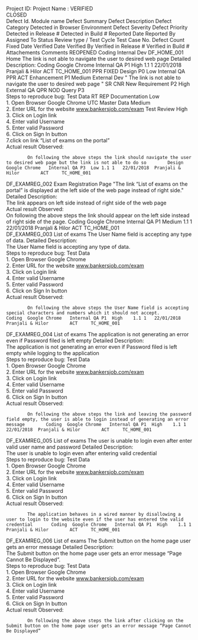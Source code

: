Project ID: 		Project Name : 																										VERIFIED				
																												CLOSED				
Defect Id.	Module name	Defect Summary	Defect Description		Defect Category	Detected in Browser 	Environment	Defect Severity	Defect Priority	Detected in Release #	Detected in Build #	Reported Date	Reported By	Assigned To	Status	Review type / Test Cycle	Test Case No.	Defect Count	Fixed Date	Verified Date	Verified By	Verified  in Release #	Verified  in Build #	Attachements	Comments			REOPENED	Coding			Internal Dev
DF_HOME_001	Home	The link  is not able to navigate the user to desired web page	Detailed Description:		Coding	Google Chrome	Internal QA	P1	High	1.1	1	22/01/2018	Pranjali & Hilor		ACT		TC_HOME_001										PPR 	FIXED	Design	P0	Low	Internal QA
																											PPR 	ACT	Enhancement	P1	Medium	External Dev
			"
The link  is not able to navigate the user to desired web page
"																								SR	CNR	New Requirement	P2	High	External QA
																											QPR	NOD	Query	P3		
			Steps to reproduce bug:	Test Data																							RT	REP	Documentation	Low		
			1. Open Browser	Google Chrome																							UTC		Master Data	Medium		
			2. Enter URL for the website	www.bankersjob.com/exam																									Test Review	High		
			3. Click on Login link																													
			4. Enter valid Username																													
			5. Enter valid Password																													
			6. Click on Sign In button																													
			7.click on link “List of exams on the portal”																													
			Actual result Observed:																													
																																
			On following the above steps the link should navigate the user to desired web page but the link is not able to do so 		Design	Google Chrome	Internal QA	P3	Low	1.1	1	22/01/2018	Pranjali & Hilor		ACT		TC_HOME_001															
DF_EXAMREG_002	Exam Registration Page	"The link “List of exams on the portal” is displayed at the left side of the web page
instead of right side."	Detailed Description:																													
			The link appears on left side instead of right side of the web page																													
			Actual result Observed:																													
			On following the above steps the link should appear on the left side instead of right side of the page.		Coding	Google Chrome	Internal QA	P1	Medium	1.1	1	22/01/2018	Pranjali & Hilor		ACT		TC_HOME_001															
DF_EXAMREG_003	List of exams	The User Name field is accepting any type of data.	Detailed Description:																													
			The User Name field is accepting any type of data.																													
			Steps to reproduce bug:	Test Data																												
			1. Open Browser	Google Chrome																												
			2. Enter URL for the website	www.bankersjob.com/exam																												
			3. Click on Login link																													
			4. Enter valid Username																													
			5. Enter valid Password																													
			6. Click on Sign In button																													
			Actual result Observed:																													
																																
			On following the above steps the User Name field is accepting special characters and numbers which it should not accept.		Coding	Google Chrome	Internal QA	P1	High	1.1	1	22/01/2018	Pranjali & Hilor		ACT		TC_HOME_001															
DF_EXAMREG_004	List of exams	The application is not generating an error even if Password filed is left empty	Detailed Description:																													
			The application is not generating an error even if Password filed is left empty while logging to the application																													
			Steps to reproduce bug:	Test Data																												
			1. Open Browser	Google Chrome																												
			2. Enter URL for the website	www.bankersjob.com/exam																												
			3. Click on Login link																													
			4. Enter valid Username																													
			5. Enter valid Password																													
			6. Click on Sign In button																													
			Actual result Observed:																													
																																
			On following the above steps the link and leaving the password field empty, the user is able to login instead of generating an error message		Coding	Google Chrome	Internal QA	P1	High	1.1	1	22/01/2018	Pranjali & Hilor		ACT		TC_HOME_001															
DF_EXAMREG_005	List of exams	The user is unable to login even after enter valid user name and password	Detailed Description:																													
			The user is unable to login even after entering valid credential																													
			Steps to reproduce bug:	Test Data																												
			1. Open Browser	Google Chrome																												
			2. Enter URL for the website	www.bankersjob.com/exam																												
			3. Click on Login link																													
			4. Enter valid Username																													
			5. Enter valid Password																													
			6. Click on Sign In button																													
			Actual result Observed:																													
																																
			The application behaves in a wired manner by disallowing a user to login to the website even if the user has entered the valid credential		Coding	Google Chrome	Internal QA	P1	High	1.1	1		Pranjali & Hilor		ACT		TC_HOME_001															
DF_EXAMREG_006	List of exams	The Submit button on the home page user gets an error message	Detailed Description:																													
			The Submit button on the home page user gets an error message “Page Cannot Be Displayed”.																													
			Steps to reproduce bug:	Test Data																												
			1. Open Browser	Google Chrome																												
			2. Enter URL for the website	www.bankersjob.com/exam																												
			3. Click on Login link																													
			4. Enter valid Username																													
			5. Enter valid Password																													
			6. Click on Sign In button																													
			Actual result Observed:																													
																																
			On following the above steps the link after clicking on the Submit button on the home page user gets an error message “Page Cannot Be Displayed”																													
